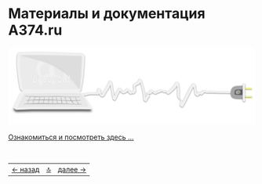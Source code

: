 # Материалы и документация **А374.ru**

![img](docs/assets/svg/comp-start.svg)

[Ознакомиться и посмотреть здесь …](https://docs.a374.ru/a374.ru/navi)

<!--ystm_start-->
<br>

 |||| 
 |:---|:---:|---:| 
 [← назад](#)|[ 🔝 ](#)|[далее →](docs/readme.md) 

 <br>
<!--ystm_end-->